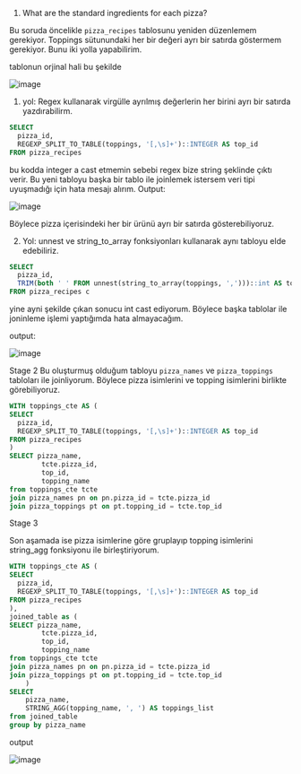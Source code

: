 1. What are the standard ingredients for each pizza?

Bu soruda öncelikle `pizza_recipes` tablosunu yeniden düzenlemem gerekiyor. Toppings sütunundaki her bir değeri ayrı bir satırda göstermem gerekiyor. Bunu iki yolla yapabilirim.

tablonun orjinal hali bu şekilde 

![image](https://github.com/user-attachments/assets/78c56123-e642-4f56-a254-aeaa22afb5d2)

1. yol: Regex kullanarak virgülle ayrılmış değerlerin her birini ayrı bir satırda yazdırabilirm.

```sql
SELECT
  pizza_id,
  REGEXP_SPLIT_TO_TABLE(toppings, '[,\s]+')::INTEGER AS top_id
FROM pizza_recipes
```
bu kodda integer a cast etmemin sebebi regex bize string şeklinde çıktı verir. Bu yeni tabloyu başka bir tablo ile joinlemek istersem veri tipi uyuşmadığı için hata mesajı alırım.
Output:

![image](https://github.com/user-attachments/assets/75e68d29-1502-44ba-b022-f03e9200ced5)

Böylece pizza içerisindeki her bir ürünü ayrı bir satırda gösterebiliyoruz.

2. Yol: unnest ve string_to_array  fonksiyonları kullanarak aynı tabloyu elde edebiliriz.

```sql
SELECT 
  pizza_id,
  TRIM(both ' ' FROM unnest(string_to_array(toppings, ',')))::int AS topping_id
FROM pizza_recipes c
```
yine ayni şekilde çıkan sonucu int cast ediyorum. Böylece başka tablolar ile joninleme işlemi yaptığımda hata almayacağım.

output:

![image](https://github.com/user-attachments/assets/b53979d2-028c-4fcf-830b-a2d73cc6791c)


Stage 2
Bu oluşturmuş olduğum tabloyu `pizza_names` ve `pizza_toppings` tabloları ile joinliyorum. Böylece pizza isimlerini ve topping isimlerini birlikte görebiliyoruz.

```sql
WITH toppings_cte AS (
SELECT
  pizza_id,
  REGEXP_SPLIT_TO_TABLE(toppings, '[,\s]+')::INTEGER AS top_id
FROM pizza_recipes
)
SELECT pizza_name,
		tcte.pizza_id,
		top_id,
		topping_name
from toppings_cte tcte
join pizza_names pn on pn.pizza_id = tcte.pizza_id
join pizza_toppings pt on pt.topping_id = tcte.top_id
```

Stage 3

Son aşamada ise pizza isimlerine göre gruplayıp topping isimlerini string_agg fonksiyonu ile birleştiriyorum.

```sql
WITH toppings_cte AS (
SELECT
  pizza_id,
  REGEXP_SPLIT_TO_TABLE(toppings, '[,\s]+')::INTEGER AS top_id
FROM pizza_recipes
),
joined_table as (
SELECT pizza_name,
		tcte.pizza_id,
		top_id,
		topping_name
from toppings_cte tcte
join pizza_names pn on pn.pizza_id = tcte.pizza_id
join pizza_toppings pt on pt.topping_id = tcte.top_id
	)
SELECT
	pizza_name,
	STRING_AGG(topping_name, ', ') AS toppings_list
from joined_table
group by pizza_name
```
output

![image](https://github.com/user-attachments/assets/60eb45be-5bac-4fc2-b6ba-d02508f05017)
